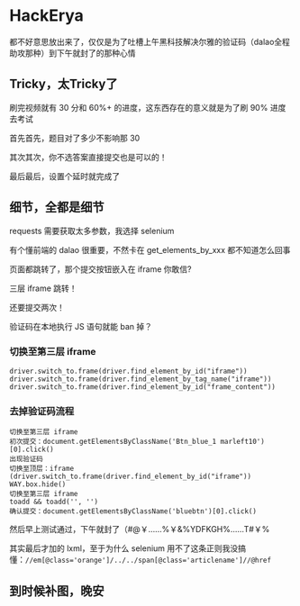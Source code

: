 # HackErya

都不好意思放出来了，仅仅是为了吐槽上午黑科技解决尔雅的验证码（dalao全程助攻那种）到下午就封了的那种心情

## Tricky，太Tricky了
刷完视频就有 30 分和 60%+ 的进度，这东西存在的意义就是为了刷 90% 进度去考试

首先首先，题目对了多少不影响那 30

其次其次，你不选答案直接提交也是可以的！

最后最后，设置个延时就完成了


## 细节，全都是细节
requests 需要获取太多参数，我选择 selenium

有个懂前端的 dalao 很重要，不然卡在 get_elements_by_xxx 都不知道怎么回事

页面都跳转了，那个提交按钮嵌入在 iframe 你敢信?

三层 iframe 跳转！

还要提交两次！

验证码在本地执行 JS 语句就能 ban 掉？

### 切换至第三层 iframe
    driver.switch_to.frame(driver.find_element_by_id("iframe"))
    driver.switch_to.frame(driver.find_element_by_tag_name("iframe"))
    driver.switch_to.frame(driver.find_element_by_id("frame_content"))
### 去掉验证码流程
    切换至第三层 iframe
    初次提交：document.getElementsByClassName('Btn_blue_1 marleft10')[0].click()
    出现验证码
    切换至顶层：iframe (driver.switch_to.frame(driver.find_element_by_id("iframe"))
    WAY.box.hide()
    切换至第三层 iframe
    toadd && toadd('', '')
    确认提交：document.getElementsByClassName('bluebtn')[0].click()

然后早上测试通过，下午就封了（#@￥……%￥&%YDFKGH%……T#￥%

其实最后才加的 lxml，至于为什么 selenium 用不了这条正则我没搞懂：`//em[@class='orange']/../../span[@class='articlename']//@href`

## 到时候补图，晚安